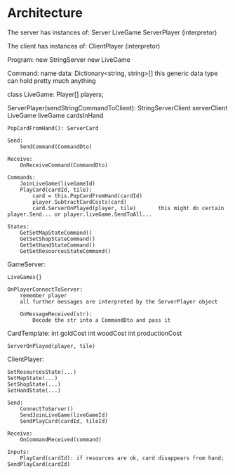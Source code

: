 
# Architecture
The server has instances of:
	Server
	LiveGame
	ServerPlayer (interpretor)

The client has instances of:
	ClientPlayer (interpretor)






Program:
	new StringServer
	new LiveGame

Command:
	name
	data: Dictionary<string, string>[]					this generic data type can hold pretty much anything


class LiveGame:
	Player[] players;

ServerPlayer(sendStringCommandToClient):
	StringServerClient serverClient
	LiveGame liveGame
	cardsInHand

	PopCardFromHand(): ServerCard

	Send:
		SendCommand(CommandDto)

	Receive:
		OnReceiveCommand(CommandDto)
	
	Commands:
		JoinLiveGame(liveGameId)
		PlayCard(cardId, tile):
			card = this.PopCardFromHand(cardId)
			player.SubtractCardCosts(card)
			card.ServerOnPlayed(player, tile)		this might do certain player.Send... or player.liveGame.SendToAll...

	States:
		GetSetMapStateCommand()
		GetSetShopStateCommand()
		GetSetHandStateCommand()
		GetSetResourcesStateCommand()


GameServer:
	
	LiveGames{}

	OnPlayerConnectToServer:
		remember player
		all further messages are interpreted by the ServerPlayer object

		OnMessageReceived(str):
			Decode the str into a CommandDto and pass it









CardTemplate:
	int goldCost
	int woodCost
	int productionCost

	ServerOnPlayed(player, tile)








ClientPlayer:
	
	SetResourcesState(...)
	SetMapState(...)
	SetShopState(...)
	SetHandState(...)

	Send:
		ConnectToServer()
		SendJoinLiveGame(liveGameId)		
		SendPlayCard(cardId, tileId)

	Receive:
		OnCommandReceived(command)

	Inputs:
		PlayCard(cardId): if resources are ok, card disappears from hand; SendPlayCard(cardId)